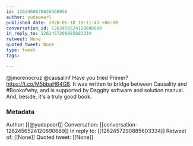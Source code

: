 ```yaml
---
id: 1262460876826669056
author: yudapearl
published_date: 2020-05-18 19:11:43 +00:00
conversation_id: 1262456524120690689
in_reply_to: 1262457290885603334
retweet: None
quoted_tweet: None
type: tweet
tags:

---
```


@jmorenocruz @causalinf Have you tried Primer? https://t.co/M5bbaH64GB. It was written to bridge between Causality and #Bookofwhy, and is supported by Daggity software and solution manual. And, beside, it's a truly good book.

### Metadata

Author: [[@yudapearl]]
Conversation: [[conversation-1262456524120690689]]
In reply to: [[1262457290885603334]]
Retweet of: [[None]]
Quoted tweet: [[None]]
